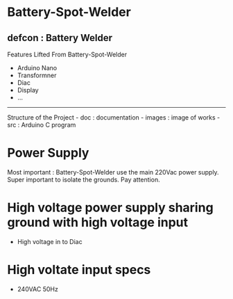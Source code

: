 # Battery-Spot-Welder
defcon : Battery Welder
---------------------
Features Lifted From Battery-Spot-Welder
 * Arduino Nano
 * Transformner
 * Diac
 * Display
 * ...
 
---------------------
Structure of the Project
          - doc : documentation
          - images : image of works
          - src : Arduino C program

# Power Supply
Most important : Battery-Spot-Welder use the main 220Vac power supply. Super important to isolate the grounds. Pay attention.

# High voltage power supply sharing ground with high voltage input
 * High voltage in to Diac

# High voltate input specs
 * 240VAC 50Hz
